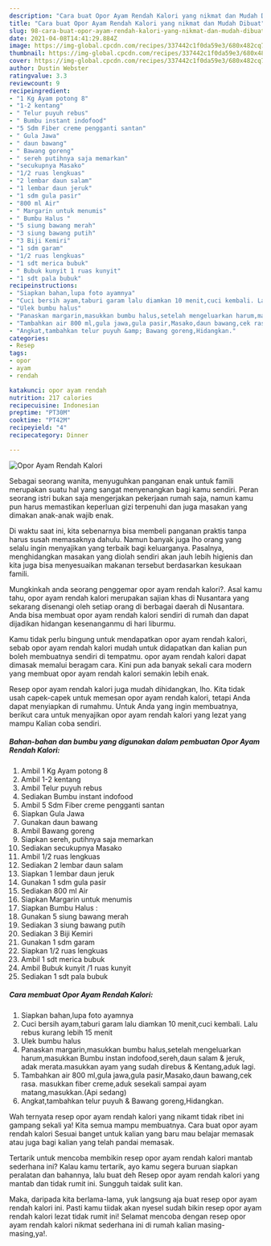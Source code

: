 ```yaml
---
description: "Cara buat Opor Ayam Rendah Kalori yang nikmat dan Mudah Dibuat"
title: "Cara buat Opor Ayam Rendah Kalori yang nikmat dan Mudah Dibuat"
slug: 98-cara-buat-opor-ayam-rendah-kalori-yang-nikmat-dan-mudah-dibuat
date: 2021-04-08T14:41:29.884Z
image: https://img-global.cpcdn.com/recipes/337442c1f0da59e3/680x482cq70/opor-ayam-rendah-kalori-foto-resep-utama.jpg
thumbnail: https://img-global.cpcdn.com/recipes/337442c1f0da59e3/680x482cq70/opor-ayam-rendah-kalori-foto-resep-utama.jpg
cover: https://img-global.cpcdn.com/recipes/337442c1f0da59e3/680x482cq70/opor-ayam-rendah-kalori-foto-resep-utama.jpg
author: Dustin Webster
ratingvalue: 3.3
reviewcount: 9
recipeingredient:
- "1 Kg Ayam potong 8"
- "1-2 kentang"
- " Telur puyuh rebus"
- " Bumbu instant indofood"
- "5 Sdm Fiber creme pengganti santan"
- " Gula Jawa"
- " daun bawang"
- " Bawang goreng"
- " sereh putihnya saja memarkan"
- "secukupnya Masako"
- "1/2 ruas lengkuas"
- "2 lembar daun salam"
- "1 lembar daun jeruk"
- "1 sdm gula pasir"
- "800 ml Air"
- " Margarin untuk menumis"
- " Bumbu Halus "
- "5 siung bawang merah"
- "3 siung bawang putih"
- "3 Biji Kemiri"
- "1 sdm garam"
- "1/2 ruas lengkuas"
- "1 sdt merica bubuk"
- " Bubuk kunyit 1 ruas kunyit"
- "1 sdt pala bubuk"
recipeinstructions:
- "Siapkan bahan,lupa foto ayamnya"
- "Cuci bersih ayam,taburi garam lalu diamkan 10 menit,cuci kembali. Lalu rebus kurang lebih 15 menit"
- "Ulek bumbu halus"
- "Panaskan margarin,masukkan bumbu halus,setelah mengeluarkan harum,masukkan Bumbu instan indofood,sereh,daun salam &amp; jeruk, adak merata.masukkan ayam yang sudah direbus &amp; Kentang,aduk lagi."
- "Tambahkan air 800 ml,gula jawa,gula pasir,Masako,daun bawang,cek rasa. masukkan fiber creme,aduk sesekali sampai ayam matang,masukkan.(Api sedang)"
- "Angkat,tambahkan telur puyuh &amp; Bawang goreng,Hidangkan."
categories:
- Resep
tags:
- opor
- ayam
- rendah

katakunci: opor ayam rendah 
nutrition: 217 calories
recipecuisine: Indonesian
preptime: "PT30M"
cooktime: "PT42M"
recipeyield: "4"
recipecategory: Dinner

---
```



![Opor Ayam Rendah Kalori](https://img-global.cpcdn.com/recipes/337442c1f0da59e3/680x482cq70/opor-ayam-rendah-kalori-foto-resep-utama.jpg)

Sebagai seorang wanita, menyuguhkan panganan enak untuk famili merupakan suatu hal yang sangat menyenangkan bagi kamu sendiri. Peran seorang istri bukan saja mengerjakan pekerjaan rumah saja, namun kamu pun harus memastikan keperluan gizi terpenuhi dan juga masakan yang dimakan anak-anak wajib enak.

Di waktu  saat ini, kita sebenarnya bisa membeli panganan praktis tanpa harus susah memasaknya dahulu. Namun banyak juga lho orang yang selalu ingin menyajikan yang terbaik bagi keluarganya. Pasalnya, menghidangkan masakan yang diolah sendiri akan jauh lebih higienis dan kita juga bisa menyesuaikan makanan tersebut berdasarkan kesukaan famili. 



Mungkinkah anda seorang penggemar opor ayam rendah kalori?. Asal kamu tahu, opor ayam rendah kalori merupakan sajian khas di Nusantara yang sekarang disenangi oleh setiap orang di berbagai daerah di Nusantara. Anda bisa membuat opor ayam rendah kalori sendiri di rumah dan dapat dijadikan hidangan kesenanganmu di hari liburmu.

Kamu tidak perlu bingung untuk mendapatkan opor ayam rendah kalori, sebab opor ayam rendah kalori mudah untuk didapatkan dan kalian pun boleh membuatnya sendiri di tempatmu. opor ayam rendah kalori dapat dimasak memalui beragam cara. Kini pun ada banyak sekali cara modern yang membuat opor ayam rendah kalori semakin lebih enak.

Resep opor ayam rendah kalori juga mudah dihidangkan, lho. Kita tidak usah capek-capek untuk memesan opor ayam rendah kalori, tetapi Anda dapat menyiapkan di rumahmu. Untuk Anda yang ingin membuatnya, berikut cara untuk menyajikan opor ayam rendah kalori yang lezat yang mampu Kalian coba sendiri.

<!--inarticleads1-->

##### Bahan-bahan dan bumbu yang digunakan dalam pembuatan Opor Ayam Rendah Kalori:

1. Ambil 1 Kg Ayam potong 8
1. Ambil 1-2 kentang
1. Ambil  Telur puyuh rebus
1. Sediakan  Bumbu instant indofood
1. Ambil 5 Sdm Fiber creme pengganti santan
1. Siapkan  Gula Jawa
1. Gunakan  daun bawang
1. Ambil  Bawang goreng
1. Siapkan  sereh, putihnya saja memarkan
1. Sediakan secukupnya Masako
1. Ambil 1/2 ruas lengkuas
1. Sediakan 2 lembar daun salam
1. Siapkan 1 lembar daun jeruk
1. Gunakan 1 sdm gula pasir
1. Sediakan 800 ml Air
1. Siapkan  Margarin untuk menumis
1. Siapkan  Bumbu Halus :
1. Gunakan 5 siung bawang merah
1. Sediakan 3 siung bawang putih
1. Sediakan 3 Biji Kemiri
1. Gunakan 1 sdm garam
1. Siapkan 1/2 ruas lengkuas
1. Ambil 1 sdt merica bubuk
1. Ambil  Bubuk kunyit /1 ruas kunyit
1. Sediakan 1 sdt pala bubuk




<!--inarticleads2-->

##### Cara membuat Opor Ayam Rendah Kalori:

1. Siapkan bahan,lupa foto ayamnya
1. Cuci bersih ayam,taburi garam lalu diamkan 10 menit,cuci kembali. Lalu rebus kurang lebih 15 menit
1. Ulek bumbu halus
1. Panaskan margarin,masukkan bumbu halus,setelah mengeluarkan harum,masukkan Bumbu instan indofood,sereh,daun salam &amp; jeruk, adak merata.masukkan ayam yang sudah direbus &amp; Kentang,aduk lagi.
1. Tambahkan air 800 ml,gula jawa,gula pasir,Masako,daun bawang,cek rasa. masukkan fiber creme,aduk sesekali sampai ayam matang,masukkan.(Api sedang)
1. Angkat,tambahkan telur puyuh &amp; Bawang goreng,Hidangkan.




Wah ternyata resep opor ayam rendah kalori yang nikamt tidak ribet ini gampang sekali ya! Kita semua mampu membuatnya. Cara buat opor ayam rendah kalori Sesuai banget untuk kalian yang baru mau belajar memasak atau juga bagi kalian yang telah pandai memasak.

Tertarik untuk mencoba membikin resep opor ayam rendah kalori mantab sederhana ini? Kalau kamu tertarik, ayo kamu segera buruan siapkan peralatan dan bahannya, lalu buat deh Resep opor ayam rendah kalori yang mantab dan tidak rumit ini. Sungguh taidak sulit kan. 

Maka, daripada kita berlama-lama, yuk langsung aja buat resep opor ayam rendah kalori ini. Pasti kamu tiidak akan nyesel sudah bikin resep opor ayam rendah kalori lezat tidak rumit ini! Selamat mencoba dengan resep opor ayam rendah kalori nikmat sederhana ini di rumah kalian masing-masing,ya!.

